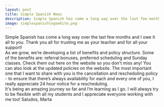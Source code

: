 ```yaml
---
layout: post
title: Simple Spanish News
description: Simple Spanish has come a long way over the last few months and I owe it all to you. Thank you all for trusting me as your teacher and for all your support!
image: simplespanishlogowhite.png
---
```


Simple Spanish has come a long way over the last few months and I owe it all to you. Thank you all for trusting me as your teacher and for all your support!  
As we grow, we’re developing a list of benefits and policy structure. Some of the benefits are: referral bonuses, preferred scheduling and Sunday classes. Check them out here on the website so you don't miss any! 
You can also look at the updated policies on the website. The most important one that I want to share with you is the cancellation and rescheduling policy - to ensure that there’s always availability for each and every one of you, I really appreciate 24 hour notice for a rescheduling.  
It's being an amazing journey so far and I’m learning as I go. I will always try to be flexible with all my students and I appreciate everyone working with me too!
Saludos, 
Marta